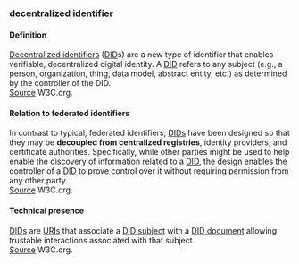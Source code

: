 ### decentralized identifier

<h4>Definition</h4><p><a href="https://www.w3.org/TR/did-core/#dfn-decentralized-identifiers">Decentralized identifiers</a> (<a href="https://www.w3.org/TR/did-core/#dfn-decentralized-identifiers">DID</a>s) are a new type of identifier that enables verifiable, decentralized digital identity. A <a href="https://www.w3.org/TR/did-core/#dfn-decentralized-identifiers">DID</a> refers to any subject (e.g., a person, organization, thing, data model, abstract entity, etc.) as determined by the controller of the DID.<br><a href="https://www.w3.org/TR/did-core/">Source</a> W3C.org.</p><h4>Relation to federated identifiers</h4><p>In contrast to typical, federated identifiers, <a href="https://www.w3.org/TR/did-core/#dfn-decentralized-identifiers">DIDs</a> have been designed so that they may be <strong>decoupled from centralized registries</strong>, identity providers, and certificate authorities. Specifically, while other parties might be used to help enable the discovery of information related to a <a href="https://www.w3.org/TR/did-core/#dfn-decentralized-identifiers">DID</a>, the design enables the controller of a <a href="https://www.w3.org/TR/did-core/#dfn-decentralized-identifiers">DID</a> to prove control over it without requiring permission from any other party.<br><a href="https://www.w3.org/TR/did-core/">Source</a> W3C.org.</p><h4>Technical presence</h4><p><a href="https://www.w3.org/TR/did-core/#dfn-decentralized-identifiers">DIDs</a> are <a href="https://www.w3.org/TR/did-core/#dfn-uri">URIs</a> that associate a <a href="https://www.w3.org/TR/did-core/#dfn-did-subjects">DID subject</a> with a <a href="https://www.w3.org/TR/did-core/#dfn-did-documents">DID document</a> allowing trustable interactions associated with that subject.<br><a href="https://www.w3.org/TR/did-core/">Source</a> W3C.org.</p>